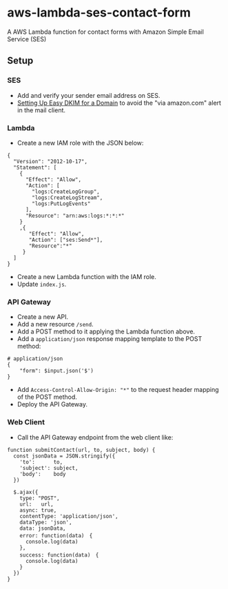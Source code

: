 # aws-lambda-ses-contact-form

A AWS Lambda function for contact forms with Amazon Simple Email Service (SES)

## Setup

### SES 

* Add and verify your sender email address on SES.
* [Setting Up Easy DKIM for a Domain](https://docs.aws.amazon.com/ses/latest/DeveloperGuide/send-email-authentication-dkim-easy-setup-domain.html) to avoid the "via amazon.com" alert in the mail client.

### Lambda

* Create a new IAM role with the JSON below:

```
{
  "Version": "2012-10-17",
  "Statement": [
    {
      "Effect": "Allow",
      "Action": [
        "logs:CreateLogGroup",
        "logs:CreateLogStream",
        "logs:PutLogEvents"
      ],
      "Resource": "arn:aws:logs:*:*:*"
    }
    ,{
       "Effect": "Allow",
       "Action": ["ses:Send*"],
       "Resource":"*"
     }
  ]
}
```

* Create a new Lambda function with the IAM role.
* Update `index.js`.

### API Gateway

* Create a new API.
* Add a new resource `/send`.
* Add a POST method to it applying the Lambda function above.
* Add a `application/json` response mapping template to the POST method:

```
# application/json
{
    "form": $input.json('$')
}
```

* Add `Access-Control-Allow-Origin: "*"` to the request header mapping of the POST method.
* Deploy the API Gateway.

### Web Client

* Call the API Gateway endpoint from the web client like: 

```
function submitContact(url, to, subject, body) {
  const jsonData = JSON.stringify({
    'to':      to,
    'subject': subject,
    'body':    body
  })

  $.ajax({
    type: "POST",
    url:   url,
    async: true,
    contentType: 'application/json',
    dataType: 'json',
    data: jsonData,
    error: function(data)　{ 
      console.log(data)
    },
    success: function(data)　{
      console.log(data)
    }
  })
}
```

